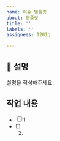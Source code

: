```yaml
---
name: 이슈 템플릿
about: 템플릿
title: ''
labels: ''
assignees: 1201q

---
```


## 📝 설명
설명을 작성해주세요.

## 작업 내용
- [ ] 1
- [ ] 2.
